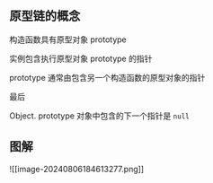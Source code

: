 
## 原型链的概念

构造函数具有原型对象 prototype

实例包含执行原型对象 prototype 的指针

prototype 通常由包含另一个构造函数的原型对象的指针

最后

Object. prototype 对象中包含的下一个指针是 `null`



## 图解

![[image-20240806184613277.png]]

